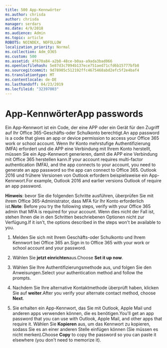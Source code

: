 ```yaml
---
title: 500 App-Kennwörter
ms.author: chrisda
author: chrisda
manager: serdars
ms.date: 4/9/2018
ms.audience: Admin
ms.topic: article
ROBOTS: NOINDEX, NOFOLLOW
localization_priority: Normal
ms.collection: Adm_O365
ms.custom: 500
ms.assetid: 4f670a84-a2b8-48ce-b0aa-a9ada3bad066
ms.openlocfilehash: 5e87d3c7094b137ece751aed71cfd6b15777bfb8
ms.sourcegitcommit: 9d78905c512192ffc4675468abd2efc5f2e4baf4
ms.translationtype: MT
ms.contentlocale: de-DE
ms.lasthandoff: 04/23/2019
ms.locfileid: "32397003"
---
```

# <a name="app-passwords"></a><span data-ttu-id="2dacf-102">App-Kennwörter</span><span class="sxs-lookup"><span data-stu-id="2dacf-102">App passwords</span></span>

<span data-ttu-id="2dacf-103">Ein App-Kennwort ist ein Code, der eine APP oder ein Gerät für den Zugriff auf Ihr Office 365-Geschäfts-oder Schulkonto berechtigt.</span><span class="sxs-lookup"><span data-stu-id="2dacf-103">An app password is a code that gives an app or device permission to access your Office 365 work or school account.</span></span> <span data-ttu-id="2dacf-104">Wenn Ihr Konto mehrstufige Authentifizierung (MFA) erfordert und die APP eine Verbindung mit Ihrem Konto herstellt, müssen Sie ein App-Kennwort generieren, damit die APP eine Verbindung mit Office 365 herstellen kann.</span><span class="sxs-lookup"><span data-stu-id="2dacf-104">If your account requires multi-factor authentication (MFA), and the app connects to your account, you need to generate an app password so the app can connect to Office 365.</span></span> <span data-ttu-id="2dacf-105">Outlook 2016 und frühere Versionen von Outlook erfordern beispielsweise ein App-Kennwort.</span><span class="sxs-lookup"><span data-stu-id="2dacf-105">For example, Outlook 2016 and earlier versions Outlook of require an app password.</span></span>

 <span data-ttu-id="2dacf-106">**Hinweis**: bevor Sie die folgenden Schritte ausführen, überprüfen Sie mit ihrem Office 365-Administrator, dass MFA für Ihr Konto erforderlich ist.</span><span class="sxs-lookup"><span data-stu-id="2dacf-106">**Note**: Before you try the following steps, verify with your Office 365 admin that MFA is required for your account.</span></span> <span data-ttu-id="2dacf-107">Wenn dies nicht der Fall ist, stehen Ihnen die in den Schritten beschriebenen Optionen nicht zur Verfügung.</span><span class="sxs-lookup"><span data-stu-id="2dacf-107">If it isn't, the options described in the steps won't be available to you.</span></span>

1. <span data-ttu-id="2dacf-108">Melden Sie sich mit Ihrem Geschäfts-oder Schulkonto und Ihrem Kennwort bei Office 365 an.</span><span class="sxs-lookup"><span data-stu-id="2dacf-108">Sign in to Office 365 with your work or school account and your password.</span></span>

2. <span data-ttu-id="2dacf-109">Wählen Sie **jetzt einrichten**aus.</span><span class="sxs-lookup"><span data-stu-id="2dacf-109">Choose **Set it up now**.</span></span>

3. <span data-ttu-id="2dacf-110">Wählen Sie Ihre Authentifizierungsmethode aus, und folgen Sie den Anweisungen.</span><span class="sxs-lookup"><span data-stu-id="2dacf-110">Select your authentication method and follow the prompts.</span></span>

4. <span data-ttu-id="2dacf-111">Nachdem Sie Ihre alternative Kontaktmethode überprüft haben, klicken Sie auf **weiter**.</span><span class="sxs-lookup"><span data-stu-id="2dacf-111">After you verify your alternate contact method, choose **Next**.</span></span>

5. <span data-ttu-id="2dacf-112">Sie erhalten ein App-Kennwort, das Sie mit Outlook, Apple Mail und anderen apps verwenden können, die es benötigen.</span><span class="sxs-lookup"><span data-stu-id="2dacf-112">You'll get an app password that you can use with Outlook, Apple Mail, and other apps that require it.</span></span> <span data-ttu-id="2dacf-113">Wählen Sie **Kopieren** aus, um das Kennwort zu kopieren, sodass Sie es an einer anderen Stelle einfügen können (Sie müssen es nicht merken).</span><span class="sxs-lookup"><span data-stu-id="2dacf-113">Choose **Copy** to copy the password so you can paste it elsewhere (you don't need to memorize it).</span></span>
